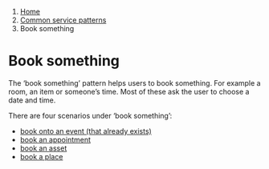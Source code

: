1.  [Home](/docs/core/contents)
2.	[Common service patterns](docs/documentation/core/common-service-patterns/overview)
3.  Book something

# Book something
The ‘book something’ pattern helps users to book something. For example a room, an item or someone’s time. Most of these ask the user to choose a date and time.

There are four scenarios under ‘book something’:

* [book onto an event (that already exists)](docs/documentation/core/common-service-patterns/service-patterns/book-something/book-onto-an-event-that-already-exists/overview)
* [book an appointment](docs/documentation/core/common-service-patterns/service-patterns/book-something/book-an-appointment/overview)
* [book an asset](docs/documentation/core/common-service-patterns/service-patterns/book-something/book-an-asset/overview)
* [book a place](docs/documentation/core/common-service-patterns/service-patterns/book-something/book-a-place/overview)
